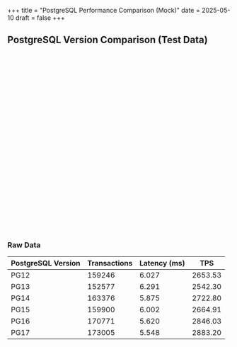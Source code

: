 +++
title = "PostgreSQL Performance Comparison (Mock)"
date = 2025-05-10
draft = false
+++

## PostgreSQL Version Comparison (Test Data)

<div style="height: 400px;">
  <canvas id="performanceChart"></canvas>
</div>
<script src="https://cdn.jsdelivr.net/npm/chart.js"></script>

### Raw Data

| PostgreSQL Version | Transactions | Latency (ms) | TPS     |
| ------------------ | ------------ | ------------ | ------- |
| PG12               | 159246       | 6.027        | 2653.53 |
| PG13               | 152577       | 6.291        | 2542.30 |
| PG14               | 163376       | 5.875        | 2722.80 |
| PG15               | 159900       | 6.002        | 2664.91 |
| PG16               | 170771       | 5.620        | 2846.03 |
| PG17               | 173005       | 5.548        | 2883.20 |

<script>
document.addEventListener('DOMContentLoaded', function() {
    const ctx = document.getElementById('performanceChart');
    const data = {
        labels: ['PG12', 'PG13', 'PG14', 'PG15', 'PG16', 'PG17'],
        datasets: [
            {
                label: 'Transactions Processed',
                data: [159246, 152577, 163376, 159900, 170771, 173005],
                borderColor: 'rgb(255, 99, 132)',
                backgroundColor: 'rgba(255, 99, 132, 0.5)',
                yAxisID: 'y'
            },
            {
                label: 'Latency Average (ms)',
                data: [6.027, 6.291, 5.875, 6.002, 5.620, 5.548],
                borderColor: 'rgb(54, 162, 235)',
                backgroundColor: 'rgba(54, 162, 235, 0.5)',
                yAxisID: 'y1'
            },
            {
                label: 'TPS',
                data: [2653.53, 2542.30, 2722.80, 2664.91, 2846.03, 2883.20],
                borderColor: 'rgb(75, 192, 192)',
                backgroundColor: 'rgba(75, 192, 192, 0.5)',
                yAxisID: 'y2'
            }
        ]
    };

    const config = {
        type: 'bar',
        data: data,
        options: {
            responsive: true,
            maintainAspectRatio: true,
            aspectRatio: 2,  // Width:Height ratio
            interaction: {
                mode: 'index',
                intersect: false,
            },
            stacked: false,
            scales: {
                y: {
                    type: 'linear',
                    display: true,
                    position: 'left',
                    title: {
                        display: true,
                        text: 'Transactions'
                    }
                },
                y1: {
                    type: 'linear',
                    display: true,
                    position: 'right',
                    title: {
                        display: true,
                        text: 'Latency (ms)'
                    },
                    grid: {
                        drawOnChartArea: false
                    }
                },
                y2: {
                    type: 'linear',
                    display: true,
                    position: 'right',
                    title: {
                        display: true,
                        text: 'TPS'
                    },
                    grid: {
                        drawOnChartArea: false
                    }
                }
            }
        }
    };

    new Chart(ctx, config);
});
</script>